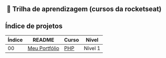 <h2 align="center">
   🚀 Trilha de aprendizagem (cursos da rocketseat)
</h2>

## Índice de projetos

| Índice | README | Curso | Nível |
| ------ | ------ | ------ | ------ |
| 00 | [Meu Portfólio](https://github.com/thainapires/learning-path-rocketseat/tree/main/php/level_1/portfolio) | [PHP](https://github.com/thainapires/learning-path-rocketseat/tree/main/php) | Nível 1